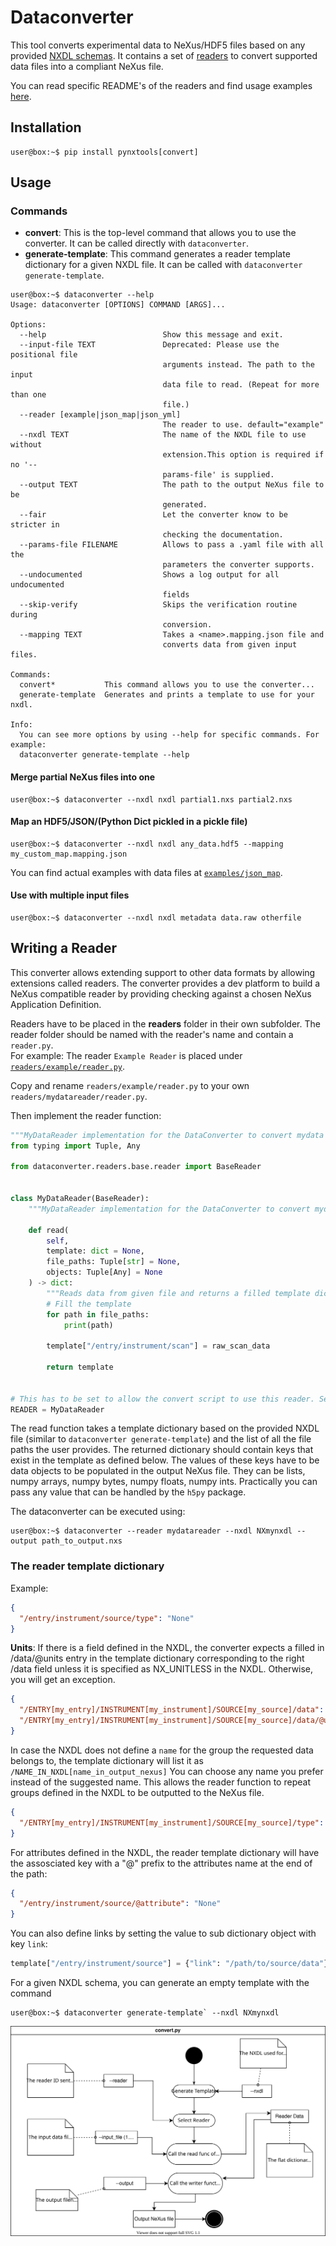 # Dataconverter

This tool converts experimental data to NeXus/HDF5 files based on any provided [NXDL schemas](https://manual.nexusformat.org/nxdl.html#index-1).
It contains a set of [readers](readers/) to convert supported data files into a compliant NeXus file.

You can read specific README's of the readers and find usage examples [here](../../examples/).

## Installation

```console
user@box:~$ pip install pynxtools[convert]
```

## Usage

### Commands
- **convert**: This is the top-level command that allows you to use the converter. It can be called directly with ```dataconverter```.
- **generate-template**: This command generates a reader template dictionary for a given NXDL file. It can be called with ```dataconverter generate-template```.

```console
user@box:~$ dataconverter --help
Usage: dataconverter [OPTIONS] COMMAND [ARGS]...

Options:
  --help                          Show this message and exit.
  --input-file TEXT               Deprecated: Please use the positional file
                                  arguments instead. The path to the input
                                  data file to read. (Repeat for more than one
                                  file.)
  --reader [example|json_map|json_yml]
                                  The reader to use. default="example"
  --nxdl TEXT                     The name of the NXDL file to use without
                                  extension.This option is required if no '--
                                  params-file' is supplied.
  --output TEXT                   The path to the output NeXus file to be
                                  generated.
  --fair                          Let the converter know to be stricter in
                                  checking the documentation.
  --params-file FILENAME          Allows to pass a .yaml file with all the
                                  parameters the converter supports.
  --undocumented                  Shows a log output for all undocumented
                                  fields
  --skip-verify                   Skips the verification routine during
                                  conversion.
  --mapping TEXT                  Takes a <name>.mapping.json file and
                                  converts data from given input files.

Commands:
  convert*           This command allows you to use the converter...
  generate-template  Generates and prints a template to use for your nxdl.

Info:
  You can see more options by using --help for specific commands. For example:
  dataconverter generate-template --help

```

#### Merge partial NeXus files into one

```console
user@box:~$ dataconverter --nxdl nxdl partial1.nxs partial2.nxs
```

#### Map an HDF5/JSON/(Python Dict pickled in a pickle file)

```console
user@box:~$ dataconverter --nxdl nxdl any_data.hdf5 --mapping my_custom_map.mapping.json
```

You can find actual examples with data files at [`examples/json_map`](../../examples/json_map/).


#### Use with multiple input files

```console
user@box:~$ dataconverter --nxdl nxdl metadata data.raw otherfile
```

## Writing a Reader

This converter allows extending support to other data formats by allowing extensions called readers.
The converter provides a dev platform to build a NeXus compatible reader by providing checking against a chosen NeXus Application Definition.

Readers have to be placed in the **readers** folder in their own subfolder.
The reader folder should be named with the reader's name and contain a `reader.py`.\
For example: The reader `Example Reader` is placed under [`readers/example/reader.py`](readers/example/reader.py).

Copy and rename `readers/example/reader.py` to your own `readers/mydatareader/reader.py`.

Then implement the reader function:

```python
"""MyDataReader implementation for the DataConverter to convert mydata to NeXus."""
from typing import Tuple, Any

from dataconverter.readers.base.reader import BaseReader


class MyDataReader(BaseReader):
    """MyDataReader implementation for the DataConverter to convert mydata to NeXus."""

    def read(
        self,
        template: dict = None,
        file_paths: Tuple[str] = None,
        objects: Tuple[Any] = None
    ) -> dict:
        """Reads data from given file and returns a filled template dictionary"""
        # Fill the template
        for path in file_paths:
            print(path)

        template["/entry/instrument/scan"] = raw_scan_data

        return template


# This has to be set to allow the convert script to use this reader. Set it to "MyDataReader".
READER = MyDataReader

```

The read function takes a template dictionary based on the provided NXDL file (similar to `dataconverter generate-template`) and the list of all the file paths the user provides.
The returned dictionary should contain keys that exist in the template as defined below.
The values of these keys have to be data objects to be populated in the output NeXus file.
They can be lists, numpy arrays, numpy bytes, numpy floats, numpy ints. Practically you can pass any value that can be handled by the `h5py` package.

The dataconverter can be executed using:

```console
user@box:~$ dataconverter --reader mydatareader --nxdl NXmynxdl --output path_to_output.nxs
```

### The reader template dictionary

Example:

```json
{
  "/entry/instrument/source/type": "None"
}
```

**Units**: If there is a field defined in the NXDL, the converter expects a filled in /data/@units entry in the template dictionary corresponding to the right /data field unless it is specified as NX_UNITLESS in the NXDL. Otherwise, you will get an exception.

```json
{
  "/ENTRY[my_entry]/INSTRUMENT[my_instrument]/SOURCE[my_source]/data": "None",
  "/ENTRY[my_entry]/INSTRUMENT[my_instrument]/SOURCE[my_source]/data/@units": "Should be set to a string value"
}
```

In case the NXDL does not define a `name` for the group the requested data belongs to, the template dictionary will list it as `/NAME_IN_NXDL[name_in_output_nexus]`
You can choose any name you prefer instead of the suggested name. This allows the reader function to repeat groups defined in the NXDL to be outputted to the NeXus file.

```json
{
  "/ENTRY[my_entry]/INSTRUMENT[my_instrument]/SOURCE[my_source]/type": "None"
}
```

For attributes defined in the NXDL, the reader template dictionary will have the assosciated key with a "@" prefix to the attributes name at the end of the path:

```json
{
  "/entry/instrument/source/@attribute": "None"
}
```

You can also define links by setting the value to sub dictionary object with key `link`:

```python
template["/entry/instrument/source"] = {"link": "/path/to/source/data"}
```

For a given NXDL schema, you can generate an empty template with the command
```console
user@box:~$ dataconverter generate-template` --nxdl NXmynxdl
```

<img src="./convert_routine.svg" />
